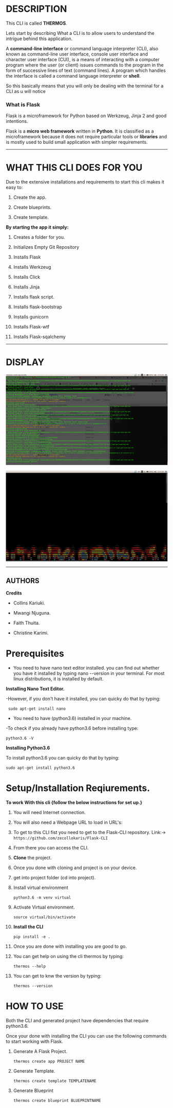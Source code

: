 # DESCRIPTION

This CLI is called **THERMOS**.

Lets start by describing What a CLI is to allow users to understand the intrigue behind this application.

A **command-line interface** or command language interpreter (CLI), also known as command-line user interface, console user interface and character user interface (CUI), is a means of interacting with a computer program where the user (or client) issues commands to the program in the form of successive lines of text (command lines). A program which handles the interface is called a command language interpreter or **shell**.

So this basically means that you will only be dealing with the terminal for a CLI as u will notice

### What is Flask

Flask is a microframework for Python based on Werkzeug, Jinja 2 and good intentions.

Flask is a **micro web framework** written in **Python**. It is classified as a microframework because it does not require particular tools or **libraries** and is mostly used to build small application with simpler requirements.

---

# WHAT THIS CLI DOES FOR YOU 

Due to the extensive installations and requirements to start this cli makes it easy to:

1. Create the app.

2. Create blueprints.

3. Create template.

**By starting the app it simply:**

1. Creates a folder for you.

2. Initializes Empty Git Repository

3. Installs Flask

4. Installs Werkzeug

5. Installs Click

6. Installs Jinja

7. Installs flask script.

8. Installs flask-bootstrap

9. Installs gunicorn

10. Installs Flask-wtf

11. Installs Flask-sqalchemy

---

#  DISPLAY

![](spec.md/installation.png)


![](spec.md/install-flame.png)

---

## AUTHORS

**Credits**

* Collins Kariuki.

* Mwangi Njuguna.

* Faith Thuita.

* Christine Karimi.


# Prerequisites

* You need to have nano text editor installed. you can find out whether you have it installed by typing nano --version in your terminal. For most linux distributions, it is installed by default. 


**Installing Nano Text Editor.**

-However, if you don't have it installed, you can quicky do that by typing:



```
 sudo apt-get install nano
```

* You need to have (python3.6) installed in your machine.

-To check if you already have python3.6 before installing type:



```
python3.6 -V
```

**Installing Python3.6**

To install python3.6 you can quicky do that by typing:



```
sudo apt-get install python3.6
```

# Setup/Installation Reqiurements.

**To work With this cli {follow the below instructions for set up.}**

1. You will need Internet connection.

2. You will also need a Webpage URL to load in URL's:

3. To get to this CLI fist you need to get to the Flask-CLI repository. Link:-> ```https://github.com/zecollokaris/Flask-CLI```

4. From there you can access the CLI.

5. **Clone** the project.

6. Once you done with cloning and project is on your device.

7. get into project folder (cd into project). 

8. Install virtual environment

    ```
    python3.6 -m venv virtual
    ```

9. Activate Virtual environment.

    ```
    source virtual/bin/activate
    ```

10. **Install the CLI**

    ```
    pip install -e .
    ```
    
11. Once you are done with installing you are good to go.

12. You can get help on using the cli thermos by typing:

    ```
    thermos --help
    ```

13. You can get to knw the version by typing:

    ```
    thermos --version
    ```

# HOW TO USE

Both the CLI and generated project have dependencies that require python3.6.

Once your done with installing the CLI you can use the following commands to start working with Flask. 

1. Generate A Flask Project.

    ```
    thermos create app PROJECT NAME
    ```

2. Generate Template.

    ```
    thermos create template TEMPLATENAME
    ```

3. Generate Blueprint

    ```
    thermos create blueprint BLUEPRINTNAME
    ```